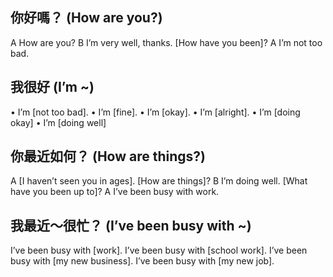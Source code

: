 ## 你好嗎？ (How are you?)

A How are you?
B I’m very well, thanks. [How have you been]?
A I’m not too bad.

## 我很好 (I’m ~)

• I’m [not too bad].
• I’m [fine].
• I’m [okay].
• I’m [alright].
• I’m [doing okay]
• I’m [doing well]

## 你最近如何？ (How are things?)

A [I haven’t seen you in ages]. [How are things]?
B I’m doing well. [What have you been up to]?
A I’ve been busy with work.

## 我最近～很忙？ (I’ve been busy with ~)

I’ve been busy with [work].
I’ve been busy with [school work].
I’ve been busy with [my new business].
I’ve been busy with [my new job].
